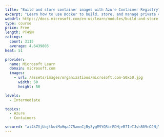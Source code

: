 ```yaml
---
title: "Build and store container images with Azure Container Registry"
excerpt: "Learn how to use Docker to build, store, and manage private container images with the Azure Container Registry."
webUrl: https://docs.microsoft.com/en-us/learn/modules/build-and-store-container-images/
type: course
price: Free
length: PT49M
ratings:
  count: 3115
  average: 4.6439805
heat: 51

provider:
  name: Microsoft Learn
  domain: microsoft.com
  images:
    - url: /assets/images/organizations/microsoft.com-50x50.jpg
      width: 50
      height: 50

levels:
  - Intermediate

topics:
  - Azure
  - Containers

secured: "ai4kZVjUojtkwiMuHqaJ75amnCjBy3ygM9YQRirEDHjeB7IeIJvh809rOJNjYsivpnrPjGp8kRkUlTt0YJQb4eMp3qzDuWxkdR3xu7Q1rBWuJkp1MgTSpO9GZukjb241xhiccPORLIZ4C9S2XXLxOoBuJeJmf+0q5jDkAGJlWwu0QsZp7FkqBvcaneJR7Zfa5Sw3BJ88tZcZ/GGTsUxJm2kMfbOlG/l6nXSGrLvH1yp65tllVB8DQL5DKzK4GnvZD9I/a9U799d9Jyrc6ZAgLvorhlbpJeN8heswDhCISbtTOt/MFadf9gO3/EzjQdlpDiOwl8zePtc/tHhdlQr4ZO0I6ePYGTzwkBBKfdnmO3yHDMP3PqnVR9OGjKRiOxCsyPQcpX7tyX/g0aBQyMQLUifTmYCfNFkOBL/lzHtf4S4=;poTwinungv1cJmvaP3gLEg=="
---
```


